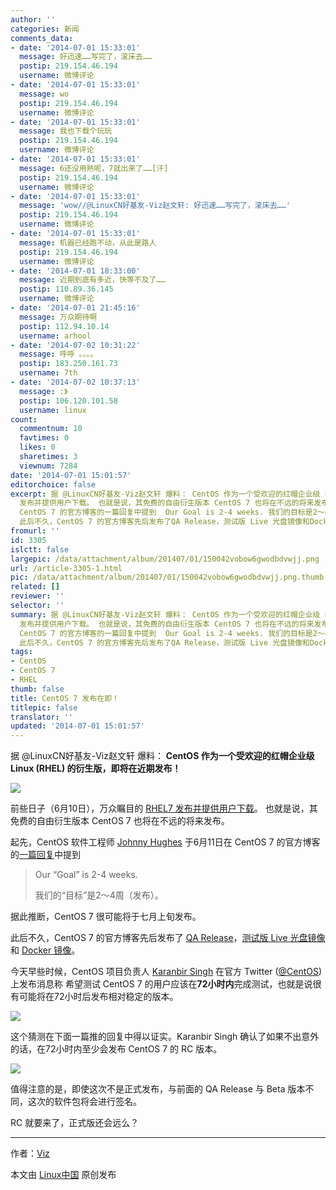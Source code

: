 ```yaml
---
author: ''
categories: 新闻
comments_data:
- date: '2014-07-01 15:33:01'
  message: 好迅速……写完了，滚床去……
  postip: 219.154.46.194
  username: 微博评论
- date: '2014-07-01 15:33:01'
  message: wo
  postip: 219.154.46.194
  username: 微博评论
- date: '2014-07-01 15:33:01'
  message: 我也下载个玩玩
  postip: 219.154.46.194
  username: 微博评论
- date: '2014-07-01 15:33:01'
  message: 6还没用熟呢，7就出来了……[汗]
  postip: 219.154.46.194
  username: 微博评论
- date: '2014-07-01 15:33:01'
  message: 'wow//@LinuxCN好基友-Viz赵文轩: 好迅速……写完了，滚床去……'
  postip: 219.154.46.194
  username: 微博评论
- date: '2014-07-01 15:33:01'
  message: 机器已经跑不动，从此是路人
  postip: 219.154.46.194
  username: 微博评论
- date: '2014-07-01 18:33:00'
  message: 近期到底有多近，快等不及了……
  postip: 110.89.36.145
  username: 微博评论
- date: '2014-07-01 21:45:16'
  message: 万众期待啊
  postip: 112.94.10.14
  username: arhool
- date: '2014-07-02 10:31:22'
  message: 呼呼 。。。。
  postip: 183.250.161.73
  username: 7th
- date: '2014-07-02 10:37:13'
  message: :》
  postip: 106.120.101.58
  username: linux
count:
  commentnum: 10
  favtimes: 0
  likes: 0
  sharetimes: 3
  viewnum: 7284
date: '2014-07-01 15:01:57'
editorchoice: false
excerpt: 据 @LinuxCN好基友-Viz赵文轩 爆料： CentOS 作为一个受欢迎的红帽企业级 Linux (RHEL) 的衍生版，即将在近期发布！  前些日子（6月10日），万众瞩目的RHEL7
  发布并提供用户下载。 也就是说，其免费的自由衍生版本 CentOS 7 也将在不远的将来发布。 起先，CentOS 软件工程师Johnny Hughes于6月11日在
  CentOS 7 的官方博客的一篇回复中提到  Our Goal is 2-4 weeks. 我们的目标是2～4周（发布）。  据此推断，CentOS 7 很可能将于七月上旬发布。
  此后不久，CentOS 7 的官方博客先后发布了QA Release，测试版 Live 光盘镜像和Docker 镜像。
fromurl: ''
id: 3305
islctt: false
largepic: /data/attachment/album/201407/01/150042vobow6gwodbdvwjj.png
url: /article-3305-1.html
pic: /data/attachment/album/201407/01/150042vobow6gwodbdvwjj.png.thumb.jpg
related: []
reviewer: ''
selector: ''
summary: 据 @LinuxCN好基友-Viz赵文轩 爆料： CentOS 作为一个受欢迎的红帽企业级 Linux (RHEL) 的衍生版，即将在近期发布！  前些日子（6月10日），万众瞩目的RHEL7
  发布并提供用户下载。 也就是说，其免费的自由衍生版本 CentOS 7 也将在不远的将来发布。 起先，CentOS 软件工程师Johnny Hughes于6月11日在
  CentOS 7 的官方博客的一篇回复中提到  Our Goal is 2-4 weeks. 我们的目标是2～4周（发布）。  据此推断，CentOS 7 很可能将于七月上旬发布。
  此后不久，CentOS 7 的官方博客先后发布了QA Release，测试版 Live 光盘镜像和Docker 镜像。
tags:
- CentOS
- CentOS 7
- RHEL
thumb: false
title: CentOS 7 发布在即！
titlepic: false
translator: ''
updated: '2014-07-01 15:01:57'
---
```


据 @LinuxCN好基友-Viz赵文轩 爆料： **CentOS 作为一个受欢迎的红帽企业级 Linux (RHEL) 的衍生版，即将在近期发布！**


![](/data/attachment/album/201407/01/150042vobow6gwodbdvwjj.png)


前些日子（6月10日），万众瞩目的 [RHEL7 发布并提供用户下载](http://linux.cn/article-3179-1.html)。 也就是说，其免费的自由衍生版本 CentOS 7 也将在不远的将来发布。


起先，CentOS 软件工程师 [Johnny Hughes](http://wiki.centos.org/JohnnyHughes) 于6月11日在 CentOS 7 的官方博客的[一篇回复](http://seven.centos.org/2014/06/congratulations-to-red-hat-for-rhel7/#comment-3585)中提到



> 
> Our “Goal” is 2-4 weeks.
> 
> 
> 我们的“目标”是2～4周（发布）。
> 
> 
> 


据此推断，CentOS 7 很可能将于七月上旬发布。


此后不久，CentOS 7 的官方博客先后发布了 [QA Release](http://seven.centos.org/2014/06/centos-7-public-qa-release/)，[测试版 Live 光盘镜像](http://seven.centos.org/2014/06/centos-7-nightly-builds-and-live-media-iso-images/) 和 [Docker 镜像](http://seven.centos.org/2014/06/docker-image-for-centos-7qa-now-available/)。


今天早些时候，CentOS 项目负责人 [Karanbir Singh](http://wiki.centos.org/KaranbirSingh) 在官方 Twitter ([@CentOS](https://twitter.com/CentOS/)) 上发布消息称 希望测试 CentOS 7 的用户应该在**72小时内**完成测试，也就是说很有可能将在72小时后发布相对稳定的版本。


![](https://camo.githubusercontent.com/a718e4be1fd1ce46974d3c303979766c46dc7971/687474703a2f2f692e6375626575706c6f61642e636f6d2f487355444f7a2e706e67)


这个猜测在下面一篇推的回复中得以证实。Karanbir Singh 确认了如果不出意外的话，在72小时内至少会发布 CentOS 7 的 RC 版本。


![](https://camo.githubusercontent.com/79d84cca10a845a043a3d8de33e0394c4304747b/687474703a2f2f692e6375626575706c6f61642e636f6d2f4d72345059582e706e67)


值得注意的是，即使这次不是正式发布，与前面的 QA Release 与 Beta 版本不同，这次的软件包将会进行签名。


RC 就要来了，正式版还会远么？




---


作者：[Viz](https://github.com/vizv)


本文由 [Linux中国](http://linux.cn/) 原创发布